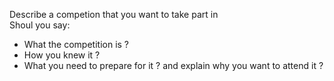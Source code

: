 Describe a competion that you want to take part in    
Shoul you say: 

- What the competition is ?
- How you knew it ?
- What you need to prepare for it ?
and explain why you want to attend it ? 
